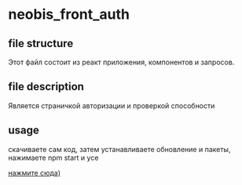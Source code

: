  # neobis_front_auth

## file structure
Этот файл состоит из реакт приложения, компонентов и запросов.

## file description
Является страничкой авторизации и проверкой способности

## usage
скачиваете сам код, затем устанавливаете обновление и пакеты, нажимаете npm start и усе

[нажмите сюда)](https://neobis-front-auth-theta.vercel.app/) 
